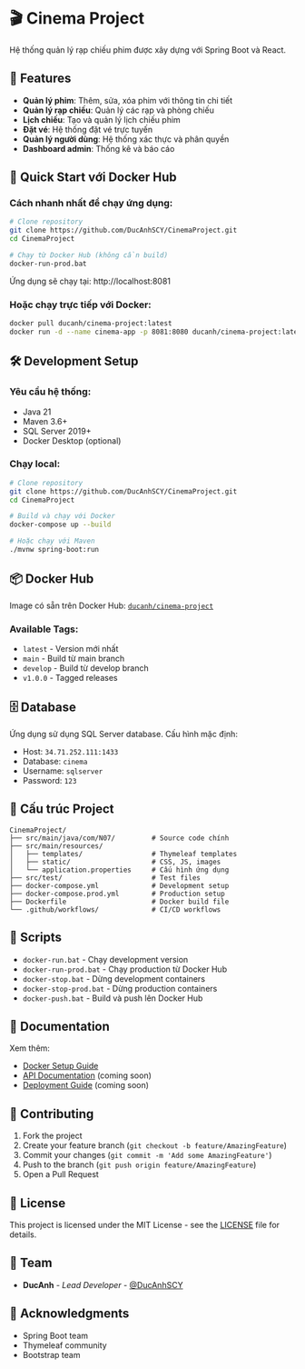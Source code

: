 # 🎬 Cinema Project

Hệ thống quản lý rạp chiếu phim được xây dựng với Spring Boot và React.

## 🌟 Features

- **Quản lý phim**: Thêm, sửa, xóa phim với thông tin chi tiết
- **Quản lý rạp chiếu**: Quản lý các rạp và phòng chiếu
- **Lịch chiếu**: Tạo và quản lý lịch chiếu phim
- **Đặt vé**: Hệ thống đặt vé trực tuyến
- **Quản lý người dùng**: Hệ thống xác thực và phân quyền
- **Dashboard admin**: Thống kê và báo cáo

## 🚀 Quick Start với Docker Hub

### Cách nhanh nhất để chạy ứng dụng:

```bash
# Clone repository
git clone https://github.com/DucAnhSCY/CinemaProject.git
cd CinemaProject

# Chạy từ Docker Hub (không cần build)
docker-run-prod.bat
```

Ứng dụng sẽ chạy tại: http://localhost:8081

### Hoặc chạy trực tiếp với Docker:

```bash
docker pull ducanh/cinema-project:latest
docker run -d --name cinema-app -p 8081:8080 ducanh/cinema-project:latest
```

## 🛠️ Development Setup

### Yêu cầu hệ thống:
- Java 21
- Maven 3.6+
- SQL Server 2019+
- Docker Desktop (optional)

### Chạy local:

```bash
# Clone repository
git clone https://github.com/DucAnhSCY/CinemaProject.git
cd CinemaProject

# Build và chạy với Docker
docker-compose up --build

# Hoặc chạy với Maven
./mvnw spring-boot:run
```

## 📦 Docker Hub

Image có sẵn trên Docker Hub: [`ducanh/cinema-project`](https://hub.docker.com/r/ducanhscy/cinema-project)

### Available Tags:
- `latest` - Version mới nhất
- `main` - Build từ main branch  
- `develop` - Build từ develop branch
- `v1.0.0` - Tagged releases

## 🗄️ Database

Ứng dụng sử dụng SQL Server database. Cấu hình mặc định:
- Host: `34.71.252.111:1433`
- Database: `cinema`
- Username: `sqlserver`
- Password: `123`

## 📁 Cấu trúc Project

```
CinemaProject/
├── src/main/java/com/N07/         # Source code chính
├── src/main/resources/
│   ├── templates/                 # Thymeleaf templates
│   ├── static/                    # CSS, JS, images
│   └── application.properties     # Cấu hình ứng dụng
├── src/test/                      # Test files
├── docker-compose.yml             # Development setup
├── docker-compose.prod.yml        # Production setup
├── Dockerfile                     # Docker build file
└── .github/workflows/             # CI/CD workflows
```

## 🔧 Scripts

- `docker-run.bat` - Chạy development version
- `docker-run-prod.bat` - Chạy production từ Docker Hub
- `docker-stop.bat` - Dừng development containers
- `docker-stop-prod.bat` - Dừng production containers
- `docker-push.bat` - Build và push lên Docker Hub

## 📖 Documentation

Xem thêm:
- [Docker Setup Guide](DOCKER-README.md)
- [API Documentation](docs/api.md) (coming soon)
- [Deployment Guide](docs/deployment.md) (coming soon)

## 🤝 Contributing

1. Fork the project
2. Create your feature branch (`git checkout -b feature/AmazingFeature`)
3. Commit your changes (`git commit -m 'Add some AmazingFeature'`)
4. Push to the branch (`git push origin feature/AmazingFeature`)
5. Open a Pull Request

## 📄 License

This project is licensed under the MIT License - see the [LICENSE](LICENSE) file for details.

## 👥 Team

- **DucAnh** - *Lead Developer* - [@DucAnhSCY](https://github.com/DucAnhSCY)

## 🙏 Acknowledgments

- Spring Boot team
- Thymeleaf community
- Bootstrap team
